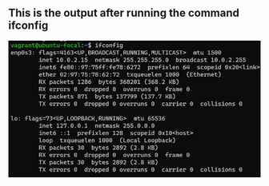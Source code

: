 ## This is the output after running the command ifconfig

![ifconfig-output](./ifconfig-output.jpg)
